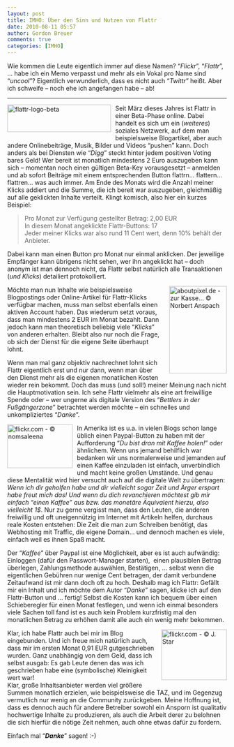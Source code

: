 ```yaml
---
layout: post
title: IMHO: Über den Sinn und Nutzen von Flattr
date: 2010-08-11 05:57
author: Gordon Breuer
comments: true
categories: [IMHO]
---
```

<p>Wie kommen die Leute eigentlich immer auf diese Namen? “<em>Flickr</em>”, “<em>Flattr</em>”, … habe ich ein Memo verpasst und mehr als ein Vokal pro Name sind “<em>uncool</em>”? Eigentlich verwunderlich, dass es nicht auch “<em>Twittr</em>” heißt. Aber ich schweife – noch ehe ich angefangen habe – ab!</p>  <hr />  <p><a href="http://flattr.com/"><img style="border-bottom: 0px; border-left: 0px; margin: 0px 10px 10px 0px; display: inline; border-top: 0px; border-right: 0px" class="wlDisabledImage" title="flattr-logo-beta" border="0" alt="flattr-logo-beta" align="left" src="http://anheledirwp.blob.core.windows.net/wordpress/2010/08/flattrlogobeta.png" width="238" height="63" /></a>Seit März dieses Jahres ist Flattr in einer Beta-Phase online. Dabei handelt es sich um ein (<em>weiteres</em>) soziales Netzwerk, auf dem man beispielsweise Blogartikel, aber auch andere Onlinebeiträge, Musik, Bilder und Videos “pushen” kann. Doch anders als bei Diensten wie “<em>Digg</em>” steckt hinter jedem positiven Voting bares Geld! Wer bereit ist monatlich mindestens 2 Euro auszugeben kann sich – momentan noch einen gültigen Beta-Key vorausgesetzt – anmelden und ab sofort Beiträge mit einem entsprechenden Button flattrn… flattern… flattren… was auch immer. Am Ende des Monats wird die Anzahl meiner Klicks addiert und die Summe, die ich bereit war auszugeben, gleichmäßig auf alle geklickten Inhalte verteilt. Klingt komisch, also hier ein kurzes Beispiel:</p>  <blockquote>   <p>Pro Monat zur Verfügung gestellter Betrag: 2,00 EUR     <br />In diesem Monat angeklickte Flattr-Buttons: 17      <br />Jeder meiner Klicks war also rund 11 Cent wert, denn 10% behält der Anbieter.</p> </blockquote>  <p>Dabei kann man einen Button pro Monat nur einmal anklicken. Der jeweilige Empfänger kann übrigens nicht sehen, wer ihn angeklickt hat – doch anonym ist man dennoch nicht, da Flattr selbst natürlich alle Transaktionen (<em>und Klicks</em>) detailiert protokolliert.</p>  <p><img style="border-bottom: 0px; border-left: 0px; margin: 0px 0px 10px 10px; display: inline; border-top: 0px; border-right: 0px" class="wlDisabledImage" title="aboutpixel.de - zur Kasse… © Norbert Anspach" border="0" alt="aboutpixel.de - zur Kasse… © Norbert Anspach" align="right" src="http://anheledirwp.blob.core.windows.net/wordpress/2010/08/aboutpixel.dezurKasseNorbertAnspach.jpg" width="132" height="200" />Möchte man nun Inhalte wie beispielsweise Blogpostings oder Online-Artikel für Flattr-Klicks verfügbar machen, muss man selbst ebenfalls einen aktiven Account haben. Das wiederum setzt voraus, dass man mindestens 2 EUR im Monat bezahlt. Dann jedoch kann man theoretisch beliebig viele “<em>Klicks</em>” von anderen erhalten. Bleibt also nur noch die Frage, ob sich der Dienst für die eigene Seite überhaupt lohnt.</p>  <p>Wenn man mal ganz objektiv nachrechnet lohnt sich Flattr eigentlich erst und nur dann, wenn man über den Dienst mehr als die eigenen monatlichen Kosten wieder rein bekommt. Doch das muss (und soll!) meiner Meinung nach nicht die Hauptmotivation sein. Ich sehe Flattr vielmehr als eine art freiwillige Spende oder – wer ungerne als digitale Version des “<em>Bettlers in der Fußgängerzone</em>” betrachtet werden möchte – ein schnelles und unkompliziertes “<em>Danke</em>”.</p>  <p><img style="border-bottom: 0px; border-left: 0px; margin: 0px 10px 10px 0px; display: inline; border-top: 0px; border-right: 0px" class="wlDisabledImage" title="flickr.com - © nomsaleena" border="0" alt="flickr.com - © nomsaleena" align="left" src="http://anheledirwp.blob.core.windows.net/wordpress/2010/08/flickr.comnomsaleena.jpg" width="150" height="100" />In Amerika ist es u.a. in vielen Blogs schon lange üblich einen Paypal-Button zu haben mit der Aufforderung “<em>Du bist dran mit Kaffee holen!</em>” oder ähnlichem. Wenn uns jemand behilflich war bedanken wir uns normalerweise und jemanden auf einen Kaffee einzuladen ist einfach, unverbindlich und macht keine großen Umstände. Und genau diese Mentalität wird hier versucht auch auf die digitale Welt zu übertragen: <em>Wenn ich dir geholfen habe und dir vielleicht sogar Zeit und Ärger erspart habe freut mich das! Und wenn du dich revanchieren möchtest gib mir einfach “einen Kaffee” aus bzw. das monetäre Äquivalent hierzu, also vielleicht 1$</em>. Nur zu gerne vergisst man, dass den Leuten, die anderen freiwillig und oft uneigennützig im Internet mit Artikeln helfen, durchaus reale Kosten entstehen: Die Zeit die man zum Schreiben benötigt, das Webhosting mit Traffic, die eigene Domain… und dennoch machen es viele, einfach weil es ihnen Spaß macht.</p>  <p>Der “<em>Kaffee</em>” über Paypal ist eine Möglichkeit, aber es ist auch aufwändig: Einloggen (dafür den Passwort-Manager starten),&#160; einen plausiblen Betrag überlegen, Zahlungsmethode auswählen, Bestätigen, … selbst wenn die eigentlichen Gebühren nur wenige Cent betragen, der damit verbundene Zeitaufwand ist mir dann doch oft zu hoch. Deshalb mag ich Flattr: Gefällt mir ein Inhalt und ich möchte dem Autor “<em>Danke</em>” sagen, klicke ich auf den Flattr-Button und … fertig! Selbst die Kosten kann ich bequem über einen Schieberegler für einen Monat festlegen, und wenn ich einmal besonders viele Sachen toll fand ist es auch kein Problem kurzfristig mal den monatlichen Betrag zu erhöhen damit alle auch ein wenig mehr bekommen.</p>  <p><img style="border-bottom: 0px; border-left: 0px; margin: 0px 0px 10px 10px; display: inline; border-top: 0px; border-right: 0px" class="wlDisabledImage" title="flickr.com - © J. Star" border="0" alt="flickr.com - © J. Star" align="right" src="http://anheledirwp.blob.core.windows.net/wordpress/2010/08/flickr.comJ_.Star_.jpg" width="150" height="116" />Klar, ich habe Flattr auch bei mir im Blog eingebunden. Und ich freue mich natürlich auch, dass mir im ersten Monat 0,91 EUR gutgeschrieben wurden. Ganz unabhängig von dem Geld, dass ich selbst ausgab: Es gab Leute denen das was ich geschrieben habe eine (symbolische) Kleinigkeit wert war!    <br />Klar, große Inhaltsanbieter werden viel größere Summen monatlich erzielen, wie beispielsweise die TAZ, und im Gegenzug vermutlich nur wenig an die Community zurückgeben. Meine Hoffnung ist, dass es dennoch auch für andere Betreiber sowohl ein Ansporn ist qualitativ hochwertige Inhalte zu produzieren, als auch die Arbeit derer zu belohnen die sich hierfür die nötige Zeit nehmen, auch ohne etwas dafür zu fordern.</p>  <p>Einfach mal “<strong><em>Danke</em></strong>” sagen! :-)</p>
